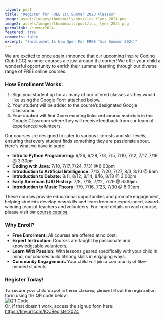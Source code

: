 ```yaml
---
layout: post
title: "Register for FREE ICC Summer 2023 Classes"
image: assets/images/thumbnails/post/icc_flyer_2024.png
image2: assets/images/thumbnails/post/icc_flyer_2024.png
permalink: /summer2024
featured: true
comments: false
excerpt: "Enrollment Is Now Open For FREE This Summer 2024!"
---
```


We are excited to once again announce that our upcoming Inspire Coding Club (ICC) summer courses are just around the corner! We offer your child a wonderful opportunity to enrich their summer learning through our diverse range of FREE online courses.

### How Enrollment Works:

1. Sign your student up for as many of our offered classes as they would like using the Google Form attached below.
2. Your student will be added to the course’s designated Google Classroom.
3. Your student will find Zoom meeting links and course materials in the Google Classroom where they will receive feedback from our team of experienced volunteers.

Our courses are designed to cater to various interests and skill levels, ensuring that every student finds something they are passionate about. Here's what we have in store:

- **Intro to Python Programming:** 6/26, 6/28, 7/3, 7/5, 7/10, 7/12, 7/17, 7/19 @ 3:30pm
- **Coding with Java:** 7/10, 7/17, 7/24, 7/31 @ 6:00pm
- **Introduction to Artificial Intelligence:** 7/13, 7/20, 7/27, 8/3, 8/10 @ 9am
- **Introduction to Debate:** 8/11, 8/12, 8/14, 8/16, 8/18 @ 3:00pm
- **Early American (US) History:** 7/8, 7/15, 7/22, 7/29 @ 6:00pm
- **Introduction to Music Theory:** 7/9, 7/16, 7/23, 7/30 @ 6:00pm

These courses provide educational opportunities and promote engagement, helping students develop new skills and learn from our experienced, award-winning team of teachers and volunteers. For more details on each course, please visit our <a href="{{ site.baseurl }}/courses">course catalog</a>.

### Why Enroll?

- **Free Enrollment:** All courses are offered at no cost.
- **Expert Instruction:** Courses are taught by passionate and knowledgeable volunteers.
- **Learn With Passion:** With lessons geared specifically with your child in mind, our courses build lifelong skills in engaging ways.
- **Community Engagement:** Your child will join a community of like-minded students.

### Register Today!

To secure your child's spot in these classes, please fill out the registration form using the QR code below:
<br>
<img class="enroll-code" src="{{ site.baseurl }}/assets/images/enroll2024.png" alt="QR Code">
<br>
Or, if that doesn't work, access the signup form here: <a href="https://tinyurl.com/ICCRegister2024">https://tinyurl.com/ICCRegister2024</a>